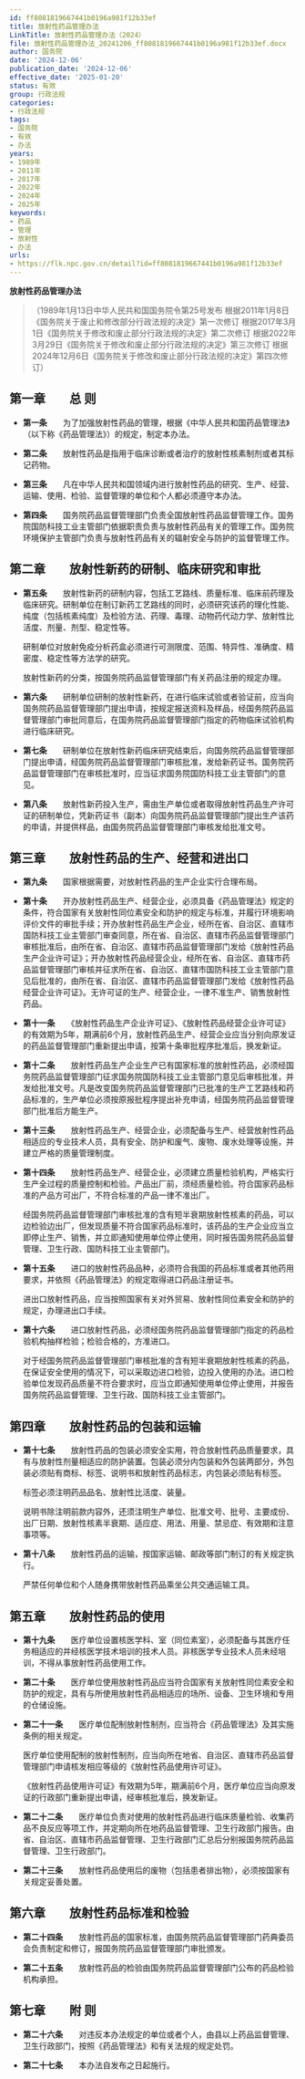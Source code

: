 ```yaml
---
id: ff8081819667441b0196a981f12b33ef
title: 放射性药品管理办法
LinkTitle: 放射性药品管理办法（2024）
file: 放射性药品管理办法_20241206_ff8081819667441b0196a981f12b33ef.docx
author: 国务院
date: '2024-12-06'
publication_date: '2024-12-06'
effective_date: '2025-01-20'
status: 有效
group: 行政法规
categories:
- 行政法规
tags:
- 国务院
- 有效
- 办法
years:
- 1989年
- 2011年
- 2017年
- 2022年
- 2024年
- 2025年
keywords:
- 药品
- 管理
- 放射性
- 办法
urls:
- https://flk.npc.gov.cn/detail?id=ff8081819667441b0196a981f12b33ef
---
```


**放射性药品管理办法**

> （1989年1月13日中华人民共和国国务院令第25号发布 根据2011年1月8日《国务院关于废止和修改部分行政法规的决定》第一次修订 根据2017年3月1日《国务院关于修改和废止部分行政法规的决定》第二次修订 根据2022年3月29日《国务院关于修改和废止部分行政法规的决定》第三次修订 根据2024年12月6日《国务院关于修改和废止部分行政法规的决定》第四次修订）

## 第一章　　总  则

- **第一条**　　为了加强放射性药品的管理，根据《中华人民共和国药品管理法》（以下称《药品管理法》）的规定，制定本办法。

- **第二条**　　放射性药品是指用于临床诊断或者治疗的放射性核素制剂或者其标记药物。

- **第三条**　　凡在中华人民共和国领域内进行放射性药品的研究、生产、经营、运输、使用、检验、监督管理的单位和个人都必须遵守本办法。

- **第四条**　　国务院药品监督管理部门负责全国放射性药品监督管理工作。国务院国防科技工业主管部门依据职责负责与放射性药品有关的管理工作。国务院环境保护主管部门负责与放射性药品有关的辐射安全与防护的监督管理工作。

## 第二章　　放射性新药的研制、临床研究和审批

- **第五条**　　放射性新药的研制内容，包括工艺路线、质量标准、临床前药理及临床研究。研制单位在制订新药工艺路线的同时，必须研究该药的理化性能、纯度（包括核素纯度）及检验方法、药理、毒理、动物药代动力学、放射性比活度、剂量、剂型、稳定性等。

  研制单位对放射免疫分析药盒必须进行可测限度、范围、特异性、准确度、精密度、稳定性等方法学的研究。

  放射性新药的分类，按国务院药品监督管理部门有关药品注册的规定办理。

- **第六条**　　研制单位研制的放射性新药，在进行临床试验或者验证前，应当向国务院药品监督管理部门提出申请，按规定报送资料及样品，经国务院药品监督管理部门审批同意后，在国务院药品监督管理部门指定的药物临床试验机构进行临床研究。

- **第七条**　　研制单位在放射性新药临床研究结束后，向国务院药品监督管理部门提出申请，经国务院药品监督管理部门审核批准，发给新药证书。国务院药品监督管理部门在审核批准时，应当征求国务院国防科技工业主管部门的意见。

- **第八条**　　放射性新药投入生产，需由生产单位或者取得放射性药品生产许可证的研制单位，凭新药证书（副本）向国务院药品监督管理部门提出生产该药的申请，并提供样品，由国务院药品监督管理部门审核发给批准文号。

## 第三章　　放射性药品的生产、经营和进出口

- **第九条**　　国家根据需要，对放射性药品的生产企业实行合理布局。

- **第十条**　　开办放射性药品生产、经营企业，必须具备《药品管理法》规定的条件，符合国家有关放射性同位素安全和防护的规定与标准，并履行环境影响评价文件的审批手续；开办放射性药品生产企业，经所在省、自治区、直辖市国防科技工业主管部门审查同意，所在省、自治区、直辖市药品监督管理部门审核批准后，由所在省、自治区、直辖市药品监督管理部门发给《放射性药品生产企业许可证》；开办放射性药品经营企业，经所在省、自治区、直辖市药品监督管理部门审核并征求所在省、自治区、直辖市国防科技工业主管部门意见后批准的，由所在省、自治区、直辖市药品监督管理部门发给《放射性药品经营企业许可证》。无许可证的生产、经营企业，一律不准生产、销售放射性药品。

- **第十一条**　　《放射性药品生产企业许可证》、《放射性药品经营企业许可证》的有效期为5年，期满前6个月，放射性药品生产、经营企业应当分别向原发证的药品监督管理部门重新提出申请，按第十条审批程序批准后，换发新证。

- **第十二条**　　放射性药品生产企业生产已有国家标准的放射性药品，必须经国务院药品监督管理部门征求国务院国防科技工业主管部门意见后审核批准，并发给批准文号。凡是改变国务院药品监督管理部门已批准的生产工艺路线和药品标准的，生产单位必须按原报批程序提出补充申请，经国务院药品监督管理部门批准后方能生产。

- **第十三条**　　放射性药品生产、经营企业，必须配备与生产、经营放射性药品相适应的专业技术人员，具有安全、防护和废气、废物、废水处理等设施，并建立严格的质量管理制度。

- **第十四条**　　放射性药品生产、经营企业，必须建立质量检验机构，严格实行生产全过程的质量控制和检验。产品出厂前，须经质量检验。符合国家药品标准的产品方可出厂，不符合标准的产品一律不准出厂。

  经国务院药品监督管理部门审核批准的含有短半衰期放射性核素的药品，可以边检验边出厂，但发现质量不符合国家药品标准时，该药品的生产企业应当立即停止生产、销售，并立即通知使用单位停止使用，同时报告国务院药品监督管理、卫生行政、国防科技工业主管部门。

- **第十五条**　　进口的放射性药品品种，必须符合我国的药品标准或者其他药用要求，并依照《药品管理法》的规定取得进口药品注册证书。

  进出口放射性药品，应当按照国家有关对外贸易、放射性同位素安全和防护的规定，办理进出口手续。

- **第十六条**　　进口放射性药品，必须经国务院药品监督管理部门指定的药品检验机构抽样检验；检验合格的，方准进口。

  对于经国务院药品监督管理部门审核批准的含有短半衰期放射性核素的药品，在保证安全使用的情况下，可以采取边进口检验，边投入使用的办法。进口检验单位发现药品质量不符合要求时，应当立即通知使用单位停止使用，并报告国务院药品监督管理、卫生行政、国防科技工业主管部门。

## 第四章　　放射性药品的包装和运输

- **第十七条**　　放射性药品的包装必须安全实用，符合放射性药品质量要求，具有与放射性剂量相适应的防护装置。包装必须分内包装和外包装两部分，外包装必须贴有商标、标签、说明书和放射性药品标志，内包装必须贴有标签。

  标签必须注明药品品名、放射性比活度、装量。

  说明书除注明前款内容外，还须注明生产单位、批准文号、批号、主要成份、出厂日期、放射性核素半衰期、适应症、用法、用量、禁忌症、有效期和注意事项等。

- **第十八条**　　放射性药品的运输，按国家运输、邮政等部门制订的有关规定执行。

  严禁任何单位和个人随身携带放射性药品乘坐公共交通运输工具。

## 第五章　　放射性药品的使用

- **第十九条**　　医疗单位设置核医学科、室（同位素室），必须配备与其医疗任务相适应的并经核医学技术培训的技术人员。非核医学专业技术人员未经培训，不得从事放射性药品使用工作。

- **第二十条**　　医疗单位使用放射性药品应当符合国家有关放射性同位素安全和防护的规定，具有与所使用放射性药品相适应的场所、设备、卫生环境和专用的仓储设施。

- **第二十一条**　　医疗单位配制放射性制剂，应当符合《药品管理法》及其实施条例的相关规定。

  医疗单位使用配制的放射性制剂，应当向所在地省、自治区、直辖市药品监督管理部门申请核发相应等级的《放射性药品使用许可证》。

  《放射性药品使用许可证》有效期为5年，期满前6个月，医疗单位应当向原发证的行政部门重新提出申请，经审核批准后，换发新证。

- **第二十二条**　　医疗单位负责对使用的放射性药品进行临床质量检验、收集药品不良反应等项工作，并定期向所在地药品监督管理、卫生行政部门报告。由省、自治区、直辖市药品监督管理、卫生行政部门汇总后分别报国务院药品监督管理、卫生行政部门。

- **第二十三条**　　放射性药品使用后的废物（包括患者排出物），必须按国家有关规定妥善处置。

## 第六章　　放射性药品标准和检验

- **第二十四条**　　放射性药品的国家标准，由国务院药品监督管理部门药典委员会负责制定和修订，报国务院药品监督管理部门审批颁发。

- **第二十五条**　　放射性药品的检验由国务院药品监督管理部门公布的药品检验机构承担。

## 第七章　　附  则

- **第二十六条**　　对违反本办法规定的单位或者个人，由县以上药品监督管理、卫生行政部门，按照《药品管理法》和有关法规的规定处罚。

- **第二十七条**　　本办法自发布之日起施行。
